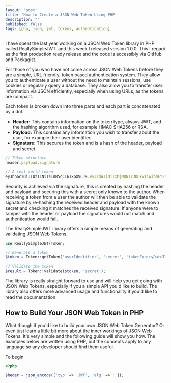 ```yaml
---
layout: 'post'
title: 'How to Create a JSON Web Token Using PHP'
description: ""
published: false
tags: [php, json, jwt, tokens, authentication]
---
```


I have spent the last year working on a JSON Web Token library in PHP called ReallySimpleJWT, and this week I released version 1.0.0. This I regard as the first production ready release and the code is accessibly via GitHub and Packagist.

For those of you who have not come across JSON Web Tokens before they are a simple, URL friendly, token based authentication system. They allow you to authenticate a user without the need to maintain sessions, use cookies or regularly query a database. They also allow you to transfer user information via JSON efficiently, especially when using URLs, as the tokens are compact.

Each token is broken down into three parts and each part is concatenated by a dot.

- **Header:** This contains information on the token type, always JWT, and the hashing algorithm used, for example HMAC SHA256 or RSA.
- **Payload:** This contains any information you wish to transfer about the user, for example their user identifier.
- **Signature:** This secures the token and is a hash of the header, payload and secret.

```js
// Token structure
header.payload.signature

// A real world token
eyJhbGciOiJIUzI1NiIsInR5cCI6IkpXVCJ9.eyJzdWIiOiIxMjM0NTY3ODkwIiwibmFtZSI6IkpvaG4gRG9lIiwiYWRtaW4iOnRydWV9.TJVA95OrM7E2cBab30RMHrHDcEfxjoYZgeFONFh7HgQ
```

Security is achieved via the signature, this is created by hashing the header and payload and securing this with a secret only known to the author. When receiving a token from a user the author will then be able to validate the signature by re-hashing the received header and payload with the known secret and checking it matches the received signature. If anyone were to tamper with the header or payload the signatures would not match and authentication would fail.

The ReallySimpleJWT library offers a simple means of generating and validating JSON Web Tokens.  

```php
use ReallySimpleJWT\Token;

// Generate a token
$token = Token::getToken('userIdentifier', 'secret', 'tokenExpiryDateTimeString', 'issuerIdentifier');

// Validate the token
$result = Token::validate($token, 'secret');
```

The library is really straight forward to use and will help you get going with JSON Web Tokens, especially if you a simple API you'd like to build. The library also offers more advanced usage and functionality if you'd like to read the documentation.

## How to Build Your JSON Web Token in PHP

What though if you'd like to build your own JSON Web Token Generator? Or even just learn a little bit more about the inner workings of JSON Web Tokens. It's very simple and the following guide will show you how. The examples below are written using PHP, but the concepts apply to any language so any developer should find them useful.

To begin  

```php
<?php

$heder = json_encode(['typ' => 'JWT', 'alg' => '']);
